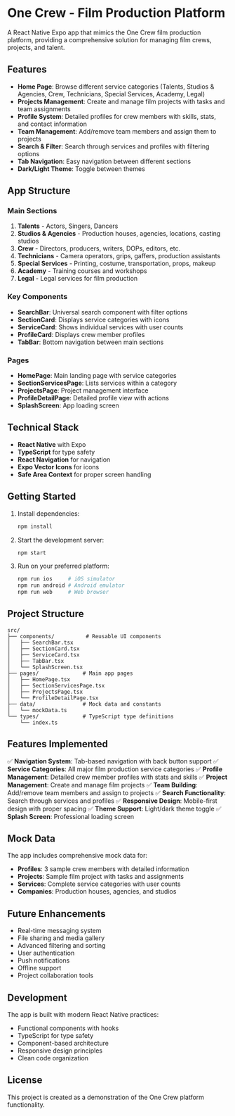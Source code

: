 # One Crew - Film Production Platform

A React Native Expo app that mimics the One Crew film production platform, providing a comprehensive solution for managing film crews, projects, and talent.

## Features

- **Home Page**: Browse different service categories (Talents, Studios & Agencies, Crew, Technicians, Special Services, Academy, Legal)
- **Projects Management**: Create and manage film projects with tasks and team assignments
- **Profile System**: Detailed profiles for crew members with skills, stats, and contact information
- **Team Management**: Add/remove team members and assign them to projects
- **Search & Filter**: Search through services and profiles with filtering options
- **Tab Navigation**: Easy navigation between different sections
- **Dark/Light Theme**: Toggle between themes

## App Structure

### Main Sections
1. **Talents** - Actors, Singers, Dancers
2. **Studios & Agencies** - Production houses, agencies, locations, casting studios
3. **Crew** - Directors, producers, writers, DOPs, editors, etc.
4. **Technicians** - Camera operators, grips, gaffers, production assistants
5. **Special Services** - Printing, costume, transportation, props, makeup
6. **Academy** - Training courses and workshops
7. **Legal** - Legal services for film production

### Key Components
- **SearchBar**: Universal search component with filter options
- **SectionCard**: Displays service categories with icons
- **ServiceCard**: Shows individual services with user counts
- **ProfileCard**: Displays crew member profiles
- **TabBar**: Bottom navigation between main sections

### Pages
- **HomePage**: Main landing page with service categories
- **SectionServicesPage**: Lists services within a category
- **ProjectsPage**: Project management interface
- **ProfileDetailPage**: Detailed profile view with actions
- **SplashScreen**: App loading screen

## Technical Stack

- **React Native** with Expo
- **TypeScript** for type safety
- **React Navigation** for navigation
- **Expo Vector Icons** for icons
- **Safe Area Context** for proper screen handling

## Getting Started

1. Install dependencies:
   ```bash
   npm install
   ```

2. Start the development server:
   ```bash
   npm start
   ```

3. Run on your preferred platform:
   ```bash
   npm run ios     # iOS simulator
   npm run android # Android emulator
   npm run web     # Web browser
   ```

## Project Structure

```
src/
├── components/          # Reusable UI components
│   ├── SearchBar.tsx
│   ├── SectionCard.tsx
│   ├── ServiceCard.tsx
│   ├── TabBar.tsx
│   └── SplashScreen.tsx
├── pages/              # Main app pages
│   ├── HomePage.tsx
│   ├── SectionServicesPage.tsx
│   ├── ProjectsPage.tsx
│   └── ProfileDetailPage.tsx
├── data/               # Mock data and constants
│   └── mockData.ts
└── types/              # TypeScript type definitions
    └── index.ts
```

## Features Implemented

✅ **Navigation System**: Tab-based navigation with back button support
✅ **Service Categories**: All major film production service categories
✅ **Profile Management**: Detailed crew member profiles with stats and skills
✅ **Project Management**: Create and manage film projects
✅ **Team Building**: Add/remove team members and assign to projects
✅ **Search Functionality**: Search through services and profiles
✅ **Responsive Design**: Mobile-first design with proper spacing
✅ **Theme Support**: Light/dark theme toggle
✅ **Splash Screen**: Professional loading screen

## Mock Data

The app includes comprehensive mock data for:
- **Profiles**: 3 sample crew members with detailed information
- **Projects**: Sample film project with tasks and assignments
- **Services**: Complete service categories with user counts
- **Companies**: Production houses, agencies, and studios

## Future Enhancements

- Real-time messaging system
- File sharing and media gallery
- Advanced filtering and sorting
- User authentication
- Push notifications
- Offline support
- Project collaboration tools

## Development

The app is built with modern React Native practices:
- Functional components with hooks
- TypeScript for type safety
- Component-based architecture
- Responsive design principles
- Clean code organization

## License

This project is created as a demonstration of the One Crew platform functionality.
